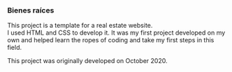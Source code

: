 ### Bienes raíces ###

This project is a template for a real estate website.<br>
I used HTML and CSS to develop it.
It was my first project developed on my own and helped learn the ropes of coding and take my first steps in this field.

This project was originally developed on October 2020.
